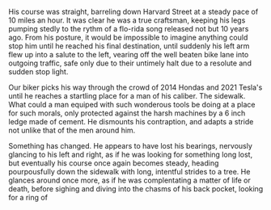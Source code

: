 His course was straight, barreling down Harvard Street at a steady pace of 10 miles an hour. It was clear he was a true craftsman, keeping his legs pumping stedly to the rythm of a flo-rida song released not but 10 years ago. From his posture, it would be impossible to imagine anything could stop him until he reached his final destination, until suddenly his left arm flew up into a salute to the left, vearing off the well beaten bike lane into outgoing traffic, safe only due to their untimely halt due to a resolute and sudden stop light.

Our biker picks his way through the crowd of 2014 Hondas and 2021 Tesla's until he reaches a startling place for a man of his caliber. The sidewalk. What could a man equiped with such wonderous tools be doing at a place for such morals, only protected against the harsh machines by a 6 inch ledge made of cement. He dismounts his contraption, and adapts a stride not unlike that of the men around him. 

Something has changed. He appears to have lost his bearings, nervously glancing to his left and right, as if he was looking for something long lost, but eventually his course once again becomes steady, heading pourpousfully down the sidewalk with long, intentful strides to a tree. He glances around once more, as if he was complentating a matter of life or death, before sighing and diving into the chasms of his back pocket, looking for a ring of 